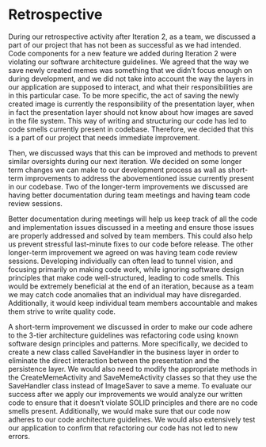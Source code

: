 # Retrospective  

During our retrospective activity after Iteration 2, as a team, we discussed a part of our project that has not been as successful as we had intended. Code components for a new feature we added during Iteration 2 were violating our software architecture guidelines. We agreed that the way we save newly created memes was something that we didn’t focus enough on during development, and we did not take into account the way the layers in our application are supposed to interact, and what their responsibilities are in this particular case.  To be more specific, the act of saving the newly created image is currently the responsibility of the presentation layer, when in fact the presentation layer should not know about how images are saved in the file system. This way of writing and structuring our code has led to code smells currently present in codebase.
Therefore, we decided that this is a part of our project that needs immediate improvement.  

Then, we discussed ways that this can be improved and methods to prevent similar oversights during our next iteration. We decided on some longer term changes we can make to our development process as wall as short-term improvements to address the abovementioned issue currently present in our codebase. Two of the longer-term improvements we discussed are having better documentation during team meetings and having team code review sessions.  

Better documentation during meetings will help us keep track of all the code and implementation issues discussed in a meeting and ensure those issues are properly addressed and solved by team members. This could also help us prevent stressful last-minute fixes to our code before release.
The other longer-term improvement we agreed on was having team code review sessions. Developing individually can often lead to tunnel vision, and focusing primarily on making code work, while ignoring software design principles that make code well-structured, leading to code smells. This would be extremely beneficial at the end of an iteration, because as a team we may catch code anomalies that an individual may have disregarded. Additionally, it would keep individual team members accountable and makes them strive to write quality code.  

A short-term improvement we discussed in order to make our code adhere to the 3-tier architecture guidelines was refactoring code using known software design principles and patterns. More specifically, we decided to create a new class called SaveHandler in the business layer in order to eliminate the direct interaction between the presentation and the persistence layer. We would also need to modify the appropriate methods in the CreateMemeActivity and SaveMemeActivity classes so that they use the SaveHandler class instead of ImageSaver to save a meme.
To evaluate our success after we apply our improvements we would analyze our written code to ensure that it doesn’t violate SOLID principles and there are no code smells present. Additionally, we would make sure that our code now adheres to our code architecture guidelines. We would also extensively test our application to confirm that refactoring our code has not led to new errors. 
	
	
